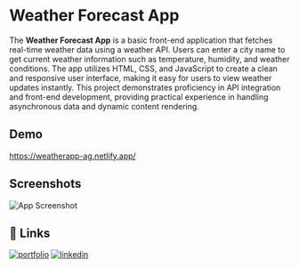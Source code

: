 
# Weather Forecast App

The **Weather Forecast App** is a basic front-end application that fetches real-time weather data using a weather API. Users can enter a city name to get current weather information such as temperature, humidity, and weather conditions. The app utilizes HTML, CSS, and JavaScript to create a clean and responsive user interface, making it easy for users to view weather updates instantly. This project demonstrates proficiency in API integration and front-end development, providing practical experience in handling asynchronous data and dynamic content rendering.


## Demo

https://weatherapp-ag.netlify.app/


## Screenshots

![App Screenshot](https://via.placeholder.com/468x300?text=App+Screenshot+Here)


## 🔗 Links
[![portfolio](https://img.shields.io/badge/my_portfolio-000?style=for-the-badge&logo=ko-fi&logoColor=white)](https://arijitghoshportfolio.netlify.app/)
[![linkedin](https://img.shields.io/badge/linkedin-0A66C2?style=for-the-badge&logo=linkedin&logoColor=white)](https://www.linkedin.com/in/arijit-ghosh-490b00220/)

